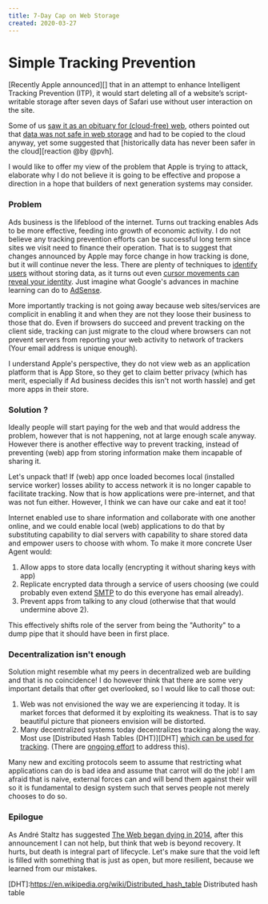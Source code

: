 ```yaml
---
title: 7-Day Cap on Web Storage
created: 2020-03-27
---
```


# Simple Tracking Prevention

[Recently Apple announced][] that in an attempt to enhance Intelligent Tracking Prevention (ITP), it would start deleting all of a website’s script-writable storage after seven days of Safari use without user interaction on the site.

Some of us [saw it as an obituary for (cloud-free) web][reaction by @gozala], others pointed out that [data was not safe in web storage][reaction by @jlongster] and had to be copied to the cloud anyway, yet some suggested that [historically data has never been safer in the cloud][reaction @by @pvh].

I would like to offer my view of the problem that Apple is trying to attack, elaborate why I do not believe it is going to be effective and propose a direction in a hope that builders of next generation systems may consider.

### Problem

Ads business is the lifeblood of the internet. Turns out tracking enables Ads to be more effective, feeding into growth of economic activity. I do not believe any tracking prevention efforts can be successful long term since sites we visit need to finance their operation. That is to suggest that changes announced by Apple may force change in how tracking is done, but it will continue never the less. There are plenty of techniques to [identify users][AmIUnique] without storing data, as it turns out even [cursor movements can reveal your identity][advanced-tor-browser-fingerprinting]. Just imagine what Google's advances in machine learning can do to [AdSense][].

More importantly tracking is not going away because web sites/services are complicit in enabling it and when they are not they loose their business to those that do. Even if browsers do succeed and prevent tracking on the client side, tracking can just migrate to the cloud where browsers can not prevent servers from reporting your web activity to network of trackers (Your email address is unique enough).

I understand Apple's perspective, they do not view web as an application platform that is App Store, so they get to claim better privacy (which has merit, especially if Ad business decides this isn't not worth hassle) and get more apps in their store.

### Solution ?

Ideally people will start paying for the web and that would address the problem, however that is not happening, not at large enough scale anyway. However there is another effective way to prevent tracking, instead of preventing (web) app from storing information make them incapable of sharing it.

Let's unpack that! If (web) app once loaded becomes local (installed service worker) losses ability to access network it is no longer capable to facilitate tracking. Now that is how applications were pre-internet, and that was not fun either. However, I think we can have our cake and eat it too!

Internet enabled use to share information and collaborate with one another online, and we could enable local (web) applications to do that by substituting capability to dial servers with capability to share stored data and empower users to choose with whom. To make it more concrete User Agent would:

1. Allow apps to store data locally (encrypting it without sharing keys with app)
2. Replicate encrypted data through a service of users choosing (we could probably even extend [SMTP][] to do this everyone has email already).
3. Prevent apps from talking to any cloud (otherwise that that would undermine above 2).

This effectively shifts role of the server from being the "Authority" to a dump pipe that it should have been in first place.

### Decentralization isn't enough

Solution might resemble what my peers in decentralized web are building and that is no coincidence! I do however think that there are some very important details that ofter get overlooked, so I would like to call those out:

1. Web was not envisioned the way we are experiencing it today. It is market forces that deformed it by exploiting its weakness. That is to say beautiful picture that pioneers envision will be distorted.
2. Many decentralized systems today decentralizes tracking along the way. Most use [Distributed Hash Tables (DHT)][DHT] [which can be used for tracking][DHT privacy]. (There are [ongoing effort][hashmatter] to address this).

Many new and exciting protocols seem to assume that restricting what applications can do is bad idea and assume that carrot will do the job! I am afraid that is naive, external forces can and will bend them against their will so it is fundamental to design system such that serves people not merely chooses to do so.

### Epilogue

As André Staltz has suggested [The Web began dying in 2014][Web began dying], after this announcement I can not help, but think that web is beyond recovery. It hurts, but death is integral part of lifecycle. Let's make sure that the void left is filled with something that is just as open, but more resilient, because we learned from our mistakes.



[DHT]:https://en.wikipedia.org/wiki/Distributed_hash_table Distributed hash table 

[web-storage-cap-announcement]:https://webkit.org/blog/10218/full-third-party-cookie-blocking-and-more/ "Webkit announcement regarding enhancements to Intelligent Tracking Prevention (ITP)"
[reaction by @pvh]:https://twitter.com/pvh/status/1242863246756872192?s=20
[reaction by @jlongster]:https://twitter.com/jlongster/status/1243206400924192773?s=20
[reaction by @gozala]:https://twitter.com/gozala/status/1242851636537524224?s=20
[local-first]:https://www.inkandswitch.com/local-first.html "A set of principles for software that enables both collaboration and ownership for users"
[Web began dying]:https://staltz.com/the-web-began-dying-in-2014-heres-how.html "The Web began dying in 2014"
[AmIUnique]:https://amiunique.org/ "Am I Unique"
[advanced-tor-browser-fingerprinting]:http://jcarlosnorte.com/security/2016/03/06/advanced-tor-browser-fingerprinting.html
[AdSense]:https://www.google.com/adsense/
[SMTP]:https://en.wikipedia.org/wiki/Simple_Mail_Transfer_Protocol "Simple Mail Transfer Protocol"
[DHT privacy]:https://www.youtube.com/watch?v=lGk6OErtDFY
[hashmatter]:https://hashmatter.com/ "r&d focused on privacy preserving decentralized networks"